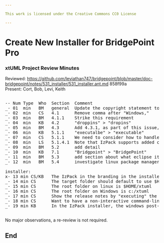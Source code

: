 ```yaml
---

This work is licensed under the Creative Commons CC0 License

---
```


# Create New Installer for BridgePoint Pro
### xtUML Project Review Minutes

Reviewed:  https://github.com/leviathan747/bridgepoint/blob/master/doc-bridgepoint/notes/531_installer/531_installer.ant.md 858f99a   
Present:  Cort, Bob, Levi, Keith

<pre>

-- Num Type  Who  Section  Comment
_- 01  min   BM   general  Update the copyright statement to CC0
_- 02  min   CS   4.1      Remove comma after "Windows,"
_- 03  min   BM   4.1.1    Strike this requirement
_- 04  min   KB   4.2      "droppins" > "dropins"
_- 05  min   BM   4.3      Add 4.3.1, as part of this issue, a list of the work done by the installer scripts shall be recorded
_- 06  min   KB   5.1.1    "executalbe" > "executable"
_- 07  min   CS   5.1.1    We need to consider how to handle cases where the system does not already have Java installed
_- 08  min   LS   5.1.4.1  Note that IzPack supports added customizations via HTML
_- 09  min   BM   5.2      add detail
_- 10  min   KB   7.1      "Bridgpoint" > "BridgePoint"
_- 11  min   BM   5.3      add section about what eclipse itself does
_- 12  min   BM   5.4      investigate linux package managers

installer:
x- 13 min CS/KB   The IzPack in the branding in the installer is acceptable
_- 14 min CS      The target folder should default to use $HOME
_- 15 min CS      The root folder on linux is $HOME/xtuml
_- 16 min CS      The root folder on Windows is c:/xtuml
_- 17 min CS      Show the release notes by "executing" the ReleaseNote.htm file from the installation just done
_- 18 min CS      Want to have a non-interactive command-line mode (phase 2)
_- 19 min KB      In the IzPack installer, the windows post-install script will not run the MSVC redist installer

</pre>
     
No major observations, a re-review is not required.

End
---
